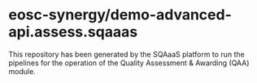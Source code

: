 <!--
SPDX-FileCopyrightText: Copyright contributors to the Software Quality Assurance as a Service (SQAaaS) project <sqaaas@ibergrid.eu>

SPDX-License-Identifier: GPL-3.0-only
-->

# eosc-synergy/demo-advanced-api.assess.sqaaas
This repository has been generated by the SQAaaS platform to run the pipelines
for the operation of the
Quality Assessment & Awarding (QAA)
module.